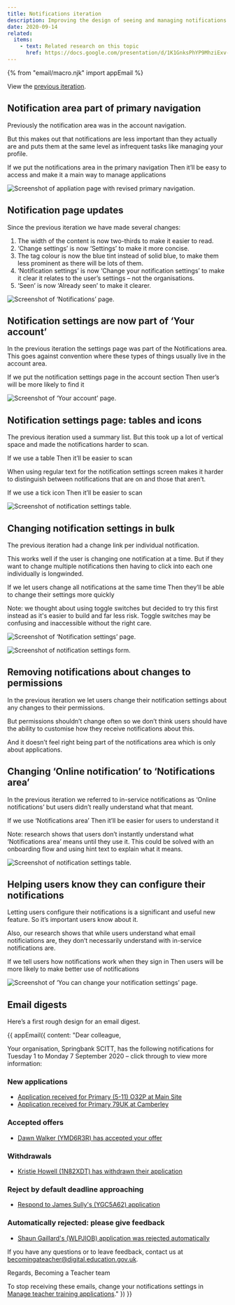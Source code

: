 ```yaml
---
title: Notifications iteration
description: Improving the design of seeing and managing notifications
date: 2020-09-14
related:
  items:
    - text: Related research on this topic
      href: https://docs.google.com/presentation/d/1K1GnksPhYP9MhziExv-Iz8q-_fHSfC00Gx4cbXdAdD8/edit?usp=sharing
---
```


{% from "email/macro.njk" import appEmail %}

View the [previous iteration](/manage-teacher-training-applications/notifications/).

## Notification area part of primary navigation

Previously the notification area was in the account navigation.

But this makes out that notifications are less important than they actually are and puts them at the same level as infrequent tasks like managing your profile.

If we put the notifications area in the primary navigation
Then it’ll be easy to access and make it a main way to manage applications

![Screenshot of appliation page with revised primary navigation.](primary-navigation.png)

## Notification page updates

Since the previous iteration we have made several changes:

1. The width of the content is now two-thirds to make it easier to read.
2. ‘Change settings’ is now ‘Settings’ to make it more concise.
3. The tag colour is now the blue tint instead of solid blue, to make them less prominent as there will be lots of them.
4. ‘Notification settings’ is now ‘Change your notification settings’ to make it clear it relates to the user’s settings – not the organisations.
5. ‘Seen’ is now ‘Already seen’ to make it clearer.

![Screenshot of ‘Notifications’ page.](notifications-page.png)

## Notification settings are now part of ‘Your account’

In the previous iteration the settings page was part of the Notifications area. This goes against convention where these types of things usually live in the account area.

If we put the notification settings page in the account section
Then user’s will be more likely to find it

![Screenshot of ‘Your account’ page.](account-page.png)

## Notification settings page: tables and icons

The previous iteration used a summary list. But this took up a lot of vertical space and made the notifications harder to scan.

If we use a table
Then it’ll be easier to scan

When using regular text for the notification settings screen makes it harder to distinguish between notifications that are on and those that aren’t.

If we use a tick icon
Then it’ll be easier to scan

![Screenshot of notification settings table.](table-layout.png)

## Changing notification settings in bulk

The previous iteration had a change link per individual notification.

This works well if the user is changing one notification at a time. But if they want to change multiple notifications then having to click into each one individually is longwinded.

If we let users change all notifications at the same time
Then they’ll be able to change their settings more quickly

Note: we thought about using toggle switches but decided to try this first instead as it's easier to build and far less risk. Toggle switches may be confusing and inaccessible without the right care.

![Screenshot of ‘Notification settings’ page.](settings-page.png "There’s a change link per organisational relationship")

![Screenshot of notification settings form.](edit-settings-form.png "Users can make changes to multiple notifications in one form")

## Removing notifications about changes to permissions

In the previous iteration we let users change their notification settings about any changes to their permissions.

But permissions shouldn’t change often so we don’t think users should have the ability to customise how they receive notifications about this.

And it doesn’t feel right being part of the notifications area which is only about applications.

## Changing ‘Online notification’ to ‘Notifications area’

In the previous iteration we referred to in-service notifications as ‘Online notifications’ but users didn’t really understand what that meant.

If we use ‘Notifications area’
Then it’ll be easier for users to understand it

Note: research shows that users don’t instantly understand what ‘Notifications area’ means until they use it. This could be solved with an onboarding flow and using hint text to explain what it means.

![Screenshot of notification settings table.](table-layout.png)

## Helping users know they can configure their notifications

Letting users configure their notifications is a significant and useful new feature. So it’s important users know about it.

Also, our research shows that while users understand what email notificiations are, they don’t necessarily understand with in-service notifications are.

If we tell users how notifications work when they sign in
Then users will be more likely to make better use of notifications

![Screenshot of ‘You can change your notification settings’ page.](onboarding-prompt.png)

## Email digests

Here’s a first rough design for an email digest.

{{ appEmail({
  content: "Dear colleague,

Your organisation, Springbank SCITT, has the following notifications for Tuesday 1 to Monday 7 September 2020 – click through to view more information:

### New applications

- [Application received for Primary (5-11) O32P at Main Site](/)
- [Application received for Primary 79UK at Camberley](/)

### Accepted offers

- [Dawn Walker (YMD6R3R) has accepted your offer](/)

### Withdrawals

- [Kristie Howell (1N82XDT) has withdrawn their application](/)

### Reject by default deadline approaching

- [Respond to James Sully's (YGC5A62) application](/)

### Automatically rejected: please give feedback

- [Shaun Gaillard's (WLPJIOB) application was rejected automatically](/)

If you have any questions or to leave feedback, contact us at <becomingateacher@digital.education.gov.uk>.

Regards,
Becoming a Teacher team

To stop receiving these emails, change your notifications settings in [Manage teacher training applications](/)."
}) }}
